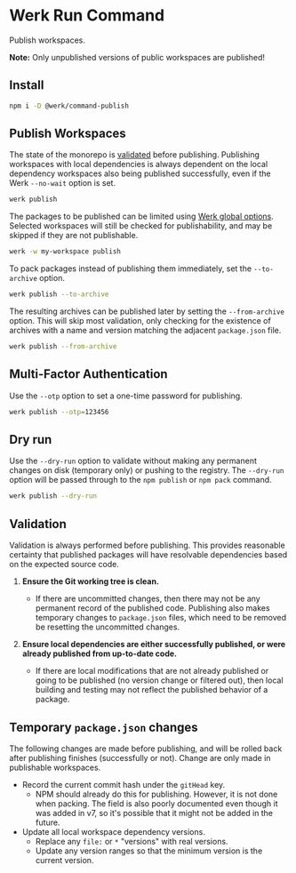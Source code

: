 # Werk Run Command

Publish workspaces.

**Note:** Only unpublished versions of public workspaces are published!

## Install

```sh
npm i -D @werk/command-publish
```

## Publish Workspaces

The state of the monorepo is [validated](#validation) before publishing. Publishing workspaces with local dependencies is always dependent on the local dependency workspaces also being published successfully, even if the Werk `--no-wait` option is set.

```sh
werk publish
```

The packages to be published can be limited using [Werk global options](https://www.npmjs.com/package/@werk/cli#command-line-options). Selected workspaces will still be checked for publishability, and may be skipped if they are not publishable.

```sh
werk -w my-workspace publish
```

To pack packages instead of publishing them immediately, set the `--to-archive` option.

```sh
werk publish --to-archive
```

The resulting archives can be published later by setting the `--from-archive` option. This will skip most validation, only checking for the existence of archives with a name and version matching the adjacent `package.json` file.

```sh
werk publish --from-archive
```

## Multi-Factor Authentication

Use the `--otp` option to set a one-time password for publishing.

```sh
werk publish --otp=123456
```

## Dry run

Use the `--dry-run` option to validate without making any permanent changes on disk (temporary only) or pushing to the registry. The `--dry-run` option will be passed through to the `npm publish` or `npm pack` command.

```sh
werk publish --dry-run
```

## Validation

Validation is always performed before publishing. This provides reasonable certainty that published packages will have resolvable dependencies based on the expected source code.

1. **Ensure the Git working tree is clean.**

   - If there are uncommitted changes, then there may not be any permanent record of the published code. Publishing also makes temporary changes to `package.json` files, which need to be removed be resetting the uncommitted changes.

2. **Ensure local dependencies are either successfully published, or were already published from up-to-date code.**

   - If there are local modifications that are not already published or going to be published (no version change or filtered out), then local building and testing may not reflect the published behavior of a package.

## Temporary `package.json` changes

The following changes are made before publishing, and will be rolled back after publishing finishes (successfully or not). Change are only made in publishable workspaces.

- Record the current commit hash under the `gitHead` key.
  - NPM should already do this for publishing. However, it is not done when packing. The field is also poorly documented even though it was added in v7, so it's possible that it might not be added in the future.
- Update all local workspace dependency versions.
  - Replace any `file:` or `*` "versions" with real versions.
  - Update any version ranges so that the minimum version is the current version.
